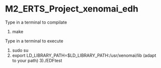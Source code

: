 # M2_ERTS_Project_xenomai_edh
Type in a terminal to compilate
1) make

Type in a terminal to execute
1) sudo su
2) export LD_LIBRARY_PATH=$LD_LIBRARY_PATH:/usr/xenomai/lib 
(adapt to your path)
3)./EDFtest
